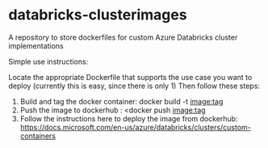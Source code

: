 # databricks-clusterimages
A repository to store dockerfiles for custom Azure Databricks cluster implementations

Simple use instructions:

Locate the appropriate Dockerfile that supports the use case you want to deploy (currently this is easy, since there is only 1)
Then follow these steps:
1) Build and tag the docker container: docker build -t <image:tag>
2) Push the image to dockerhub : <docker push <image:tag>
3) Follow the instructions here to deploy the image from dockerhub: https://docs.microsoft.com/en-us/azure/databricks/clusters/custom-containers

